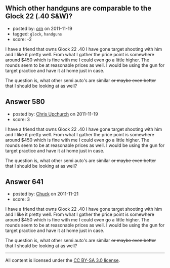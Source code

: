 ## Which other handguns are comparable to the Glock 22 (.40 S&W)?

- posted by: [orn](https://stackexchange.com/users/-1/259-orn) on 2011-11-19
- tagged: `glock`, `handguns`
- score: -2

I have a friend that owns Glock 22 .40 I have gone target shooting with him and I like it pretty well.  From what I gather the price point is somewhere around $450 which is fine with me I could even go a little higher.  The rounds seem to be at reasonable prices as well.  I would be using the gun for target practice and have it at home just in case.  

The question is, what other semi auto's are similar <del>or maybe even better</del> that I should be looking at as well?


## Answer 580

- posted by: [Chris Upchurch](https://stackexchange.com/users/-1/79-chris-upchurch) on 2011-11-19
- score: 3

I have a friend that owns Glock 22 .40 I have gone target shooting with him and I like it pretty well.  From what I gather the price point is somewhere around $450 which is fine with me I could even go a little higher.  The rounds seem to be at reasonable prices as well.  I would be using the gun for target practice and have it at home just in case.  

The question is, what other semi auto's are similar <del>or maybe even better</del> that I should be looking at as well?


## Answer 641

- posted by: [Chuck](https://stackexchange.com/users/-1/265-chuck) on 2011-11-21
- score: 3

I have a friend that owns Glock 22 .40 I have gone target shooting with him and I like it pretty well.  From what I gather the price point is somewhere around $450 which is fine with me I could even go a little higher.  The rounds seem to be at reasonable prices as well.  I would be using the gun for target practice and have it at home just in case.  

The question is, what other semi auto's are similar <del>or maybe even better</del> that I should be looking at as well?



---

All content is licensed under the [CC BY-SA 3.0 license](https://creativecommons.org/licenses/by-sa/3.0/).
